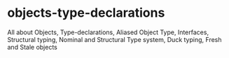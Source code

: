 # objects-type-declarations
All about Objects, Type-declarations, Aliased Object Type, Interfaces, Structural typing, Nominal and Structural Type system, Duck typing, Fresh and Stale objects
